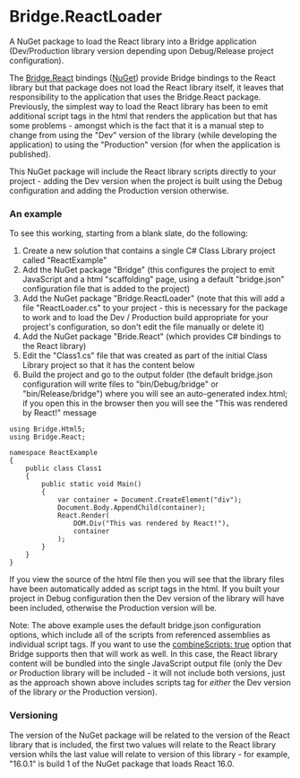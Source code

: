 # Bridge.ReactLoader
A NuGet package to load the React library into a Bridge application (Dev/Production library version depending upon Debug/Release project configuration).

The [Bridge.React](https://github.com/ProductiveRage/Bridge.React) bindings ([NuGet](https://www.nuget.org/packages/Bridge.React)) provide Bridge bindings to the React library but that package does not load the React library itself, it leaves that responsibility to the application that uses the Bridge.React package. Previously, the simplest way to load the React library has been to emit additional script tags in the html that renders the application but that has some problems - amongst which is the fact that it is a manual step to change from using the "Dev" version of the library (while developing the application) to using the "Production" version (for when the application is published).

This NuGet package will include the React library scripts directly to your project - adding the Dev version when the project is built using the Debug configuration and adding the Production version otherwise.

### An example

To see this working, starting from a blank slate, do the following:

1. Create a new solution that contains a single C# Class Library project called "ReactExample"
1. Add the NuGet package "Bridge" (this configures the project to emit JavaScript and a html "scaffolding" page, using a default "bridge.json" configuration file that is added to the project)
1. Add the NuGet package "Bridge.ReactLoader" (note that this will add a file "ReactLoader.cs" to your project - this is necessary for the package to work and to load the Dev / Production build appropriate for your project's configuration, so don't edit the file manually or delete it)
1. Add the NuGet package "Bride.React" (which provides C# bindings to the React library)
1. Edit the "Class1.cs" file that was created as part of the initial Class Library project so that it has the content below
1. Build the project and go to the output folder (the default bridge.json configuration will write files to "bin/Debug/bridge" or "bin/Release/bridge") where you will see an auto-generated index.html; if you open this in the browser then you will see the "This was rendered by React!" message


```
using Bridge.Html5;
using Bridge.React;

namespace ReactExample
{
    public class Class1
    {
        public static void Main()
        {
            var container = Document.CreateElement("div");
            Document.Body.AppendChild(container);
            React.Render(
                DOM.Div("This was rendered by React!"),
                container
            );
        }
    }
}
```

If you view the source of the html file then you will see that the library files have been automatically added as script tags in the html. If you built your project in Debug configuration then the Dev version of the library will have been included, otherwise the Production version will be.

Note: The above example uses the default bridge.json configuration options, which include all of the scripts from referenced assemblies as individual script tags. If you want to use the [combineScripts: true](https://github.com/bridgedotnet/Bridge/wiki/global-configuration#combinescripts) option that Bridge supports then that will work as well. In this case, the React library content will be bundled into the single JavaScript output file (only the Dev _or_ Production library will be included - it will not include both versions, just as the approach shown above includes scripts tag for _either_ the Dev version of the library _or_ the Production version).

### Versioning

The version of the NuGet package will be related to the version of the React library that is included, the first two values will relate to the React library version whils the last value will relate to version of this library - for example, "16.0.1" is build 1 of the NuGet package that loads React 16.0.